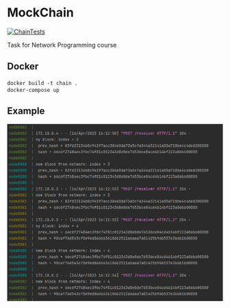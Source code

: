 # MockChain
[![ChainTests](https://github.com/denis-shvetcov/MockChain/actions/workflows/main.yml/badge.svg)](https://github.com/denis-shvetcov/MockChain/actions/workflows/main.yml)

Task for Network Programming course

## Docker
```
docker build -t chain . 
docker-compose up 
```
## Example
![docker](img.png)
